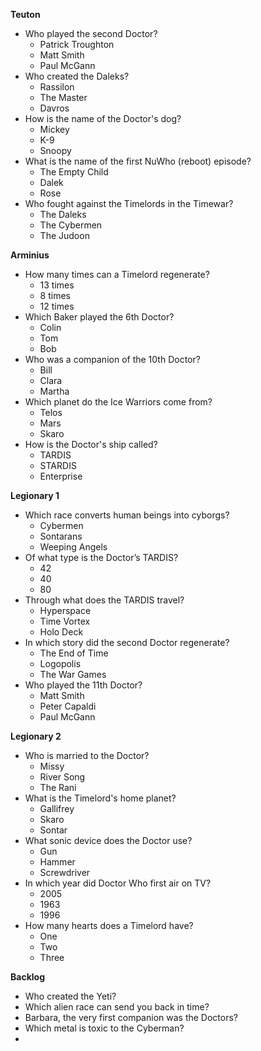**Teuton**

* Who played the second Doctor? 
	* Patrick Troughton
	* Matt Smith
	* Paul McGann
* Who created the Daleks?
	* Rassilon
	* The Master
	* Davros
* How is the name of the Doctor's dog?
	* Mickey
	* K-9
	* Snoopy
* What is the name of the first NuWho (reboot) episode?
	* The Empty Child
	* Dalek
	* Rose
* Who fought against the Timelords in the Timewar?
	* The Daleks
	* The Cybermen
	* The Judoon

**Arminius**

* How many times can a Timelord regenerate?
	* 13 times
	* 8 times
	* 12 times
* Which Baker played the 6th Doctor?
	* Colin
	* Tom
	* Bob
* Who was a companion of the 10th Doctor?
	* Bill
	* Clara
	* Martha
* Which planet do the Ice Warriors come from?
	* Telos
	* Mars
	* Skaro
* How is the Doctor's ship called?
	* TARDIS
	* STARDIS
	* Enterprise

**Legionary 1**

* Which race converts human beings into cyborgs?
	* Cybermen
	* Sontarans
	* Weeping Angels
* Of what type is the Doctor’s TARDIS?
	* 42
	* 40
	* 80
* Through what does the TARDIS travel?
	* Hyperspace
	* Time Vortex
	* Holo Deck
* In which story did the second Doctor regenerate?
	* The End of Time
	* Logopolis
	* The War Games
* Who played the 11th Doctor?
	* Matt Smith
	* Peter Capaldi
	* Paul McGann

**Legionary 2**

* Who is married to the Doctor?
	* Missy
	* River Song
	* The Rani
* What is the Timelord's home planet?
	* Gallifrey
	* Skaro
	* Sontar
* What sonic device does the Doctor use?
	* Gun
	* Hammer
	* Screwdriver
* In which year did Doctor Who first air on TV?
	* 2005
	* 1963
	* 1996 
* How many hearts does a Timelord have?
	* One
	* Two
	* Three

**Backlog**	

* Who created the Yeti?
* Which alien race can send you back in time?
* Barbara, the very first companion was the Doctors?
* Which metal is toxic to the Cyberman?
* 